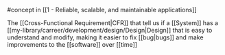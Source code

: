 #concept in [[1 - Reliable, scalable, and maintainable applications]]

The [[Cross-Functional Requirement|CFR]] that tell us if a [[System]] has a [[my-library/carreer/development/design/Design|Design]] that is easy to understand and modify, making it easier to fix [[bug|bugs]] and make improvements to the [[software]] over [[time]]
